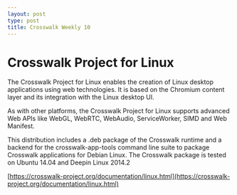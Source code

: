 ```yaml
---
layout: post
type: post
title: Crosswalk Weekly 10
---
```


# Crosswalk Project for Linux

The Crosswalk Project for Linux enables the creation of Linux desktop applications using web technologies. It is based on the Chromium content layer and its integration with the Linux desktop UI.

As with other platforms, the Crosswalk Project for Linux supports advanced Web APIs like WebGL, WebRTC, WebAudio, ServiceWorker, SIMD and Web Manifest.

This distribution includes a .deb package of the Crosswalk runtime and a backend for the crosswalk-app-tools command line suite to package Crosswalk applications for Debian Linux. The Crosswalk package is tested on Ubuntu 14.04 and Deepin Linux 2014.2

[https://crosswalk-project.org/documentation/linux.html](https://crosswalk-project.org/documentation/linux.html)